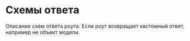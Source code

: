 # Схемы ответа

Описание схем ответа роута. Если роут возвращает кастомный ответ, например не объект модели.
